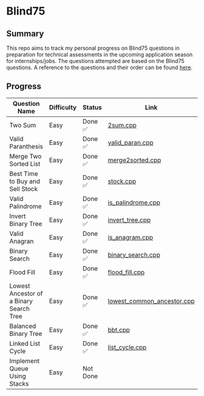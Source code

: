 # Blind75

## Summary

This repo aims to track my personal progress on Blind75 questions in preparation for technical assessments in the upcoming application season for internships/jobs. The questions attempted are based on the Blind75 questions. A reference to the questions and their order can be found [here](https://www.techinterviewhandbook.org/grind75).

## Progress

| Question Name                           | Difficulty | Status   | Link                                                                                                                |
| --------------------------------------- | ---------- | -------- | ------------------------------------------------------------------------------------------------------------------- |
| Two Sum                                 | Easy       | Done ✅  | [2sum.cpp](https://github.com/irving11119/Blind75/blob/main/solutions/2sum.cpp)                                     |
| Valid Paranthesis                       | Easy       | Done ✅  | [valid_paran.cpp](https://github.com/irving11119/Blind75/blob/main/solutions/valid_paran.cpp)                       |
| Merge Two Sorted List                   | Easy       | Done ✅  | [merge2sorted.cpp](https://github.com/irving11119/Blind75/blob/main/solutions/merge2sorted.cpp)                     |
| Best Time to Buy and Sell Stock         | Easy       | Done ✅  | [stock.cpp](https://github.com/irving11119/Blind75/blob/main/solutions/stock.cpp)                                   |
| Valid Palindrome                        | Easy       | Done ✅  | [is_palindrome.cpp](https://github.com/irving11119/Blind75/blob/main/solutions/is_palindrome.cpp)                   |
| Invert Binary Tree                      | Easy       | Done ✅  | [invert_tree.cpp](https://github.com/irving11119/Blind75/blob/main/solutions/invert_tree.cpp)                       |
| Valid Anagran                           | Easy       | Done ✅  | [is_anagram.cpp](https://github.com/irving11119/Blind75/blob/main/solutions/is_anagram.cpp)                         |
| Binary Search                           | Easy       | Done ✅  | [binary_search.cpp](https://github.com/irving11119/Blind75/blob/main/solutions/binary_search.cpp)                   |
| Flood Fill                              | Easy       | Done ✅  | [flood_fill.cpp](https://github.com/irving11119/Blind75/blob/main/solutions/flood_fill.cpp)                         |
| Lowest Ancestor of a Binary Search Tree | Easy       | Done ✅  | [lowest_common_ancestor.cpp](https://github.com/irving11119/Blind75/blob/main/solutions/lowest_common_ancestor.cpp) |
| Balanced Binary Tree                    | Easy       | Done ✅  | [bbt.cpp](https://github.com/irving11119/Blind75/blob/main/solutions/bbt.cpp)                                       |
| Linked List Cycle                       | Easy       | Done ✅  | [list_cycle.cpp](https://github.com/irving11119/Blind75/blob/main/solutions/list_cycle.cpp)                         |
| Implement Queue Using Stacks            | Easy       | Not Done |                                                                                                                     |
